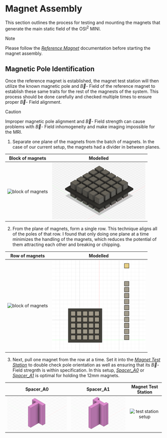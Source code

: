 # Magnet Assembly

This section outlines the process for testing and mounting the magnets that generate the main static field of the OSI<sup>2</sup> MINI. 

> [!NOTE]
> Please follow the [*Reference Magnet*](ReferenceMagnet.md) documentation before starting the magnet assembly.

## Magnetic Pole Identification
Once the reference magnet is established, the magnet test station will then utilize the known magnetic pole and $\vec{B}$- Field of the reference magnet to establish these same traits for the rest of the magnests of the system. This process should be done carefully and checked multiple times to ensure proper $\vec{B}$- Field alignment.

> [!CAUTION]
> Improper magnetic pole alignment and $\vec{B}$- Field strength can cause problems with $\vec{B}$- Field inhomogeneity and make imaging impossible for the MRI.

1. Separate one plane of the magnets from the batch of magnets. In the case of our current setup, the magnets had a divider in between planes.

  | Block of magnets | Modelled |
  | :---: | :--: |
  |<img src="../Images/Magblock.jpg" alt="block of magnets" width="325" />|<img src="../Images/Mag_layout3.png" alt="block of magnets modelled" width="300" /> |

2. From the plane of magnets, form a single row. This technique aligns all of the poles of that row. I found that only doing one plane at a time minimizes the handling of the magnets, which reduces the potential of them attracting each other and breaking or chipping.

  | Row of magnets | Modelled |
  | :---: | :--: |
  |<img src="../Images/Magline.jpg" alt="block of magnets" width="165" />|<img src="../Images/Mag_layout2.png" alt="block of magnets modelled" width="300" /> |

3. Next, pull one magnet from the row at a time. Set it into the [*Magnet Test Station*](../../Build/Tools/Spacer_A0-Spacer.step) to double check pole orientation as well as ensuring that its $\vec{B}$- Field stregnth is within specification. In this setup, [*Spacer_A0*](../../Build/Tools) or [*Spacer_A1*](../../Build/Tools/Spacer_A1-Spacer.step) is optimal for holding the 12mm magnets.

  | Spacer_A0 | Spacer_A1 | Magnet Test Station |
  | :---: | :--: |:--: |
  |<img src="../Images/Mag_test_station_holder1.png" alt="test station setup" width="300" />|<img src="../Images/Mag_test_station_holder2.png" alt="test station setup" width="270" />|<img src="../Images/ReferenceMag_setup1.jpg" alt="test station setup" width="300" />|
